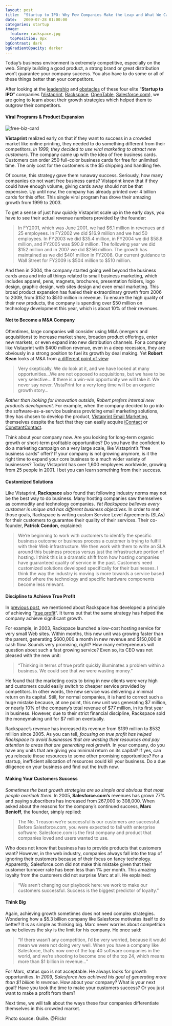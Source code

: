 ```yaml
---
layout: post
title:  "Startup to IPO: Why Few Companies Make the Leap and What We Can Learn from Them (Part 3: Growth)"
date:   2009-07-28 01:00:00
categories: startup
image:
  feature: rackspace.jpg
  topPosition: 0px
bgContrast: dark
bgGradientOpacity: darker
---
```


Today’s business environment is extremely competitive, especially on the web. Simply building a good product, a strong brand or great distribution won’t guarantee your company success. You also have to do some or all of these things better than your competitors.

After looking at the [leadership](http://scale.cc/2009/07/05/startup-to-ipo-why-few-companies-make-the-leap-and-what-we-can-learn-from-them-part-1/) and [obstacles](http://scale.cc/2009/07/15/startup-to-ipo-why-few-companies-make-the-leap-and-what-we-can-learn-from-them-part-2/) of these four elite “**Startup to IPO**” companies ([Vistaprint](http://vistaprint.com/), [Rackspace](http://rackspace.com), [OpenTable](http://opentable.com), [Salesforce.com](http://salesforce.com)), we are going to learn about their growth strategies which helped them to outgrow their competitors.

#### Viral Programs & Product Expansion

![free-biz-card](http://blog.primitus.com/wp-content/uploads/2009/07/free-biz-card1.jpg "free-biz-card")

**Vistaprint** realized early on that if they want to success in a crowded market like online printing, they needed to do something different from their competitors. _In 1999, they decided to use viral marketing to attract new customers_. The company came up with the idea of free business cards. Customers can order 250 full-color business cards for free for unlimited time. The only cost for the customers is the $5 shipping and handling fee.

Of course, this strategy gave them runaway success. Seriously, how many companies do not want free business cards? Vistaprint knew that if they could have enough volume, giving cards away should not be that expensive. Up until now, the company has already printed over 4 billion cards for this offer. This single viral program has drove their amazing growth from 1999 to 2003.

To get a sense of just how quickly Vistaprint scale up in the early days, you have to see their actual revenue numbers provided by the founder:

> In FY2001, which was June 2001, we had $6.1 million in revenues and 25 employees. In FY2002 we did $16.9 million and we had 50 employees. In FY2003 we did $35.4 million, in FY2004 we did $58.8 million, and FY2005 was $90.9 million. The following year we did $152 million and in 2007 we did $256 million. The growth has maintained as we did $401 million in FY2008\. Our current guidance to Wall Street for FY2009 is $504 million to $510 million.

And then in 2004, the company started going well beyond the business cards area and into all things related to small business marketing, which includes apparel, pens, magnets, brochures, presentation folders, logo design, graphic design, web sites design and even email marketing. This broad product expansion has fueled their extraordinary growth from 2006 to 2009, from $152 to $510 million in revenue. To ensure the high quality of their new products, the company is spending over $50 million on technology development this year, which is about 10% of their revenues.

#### Not to Become a M&A Company

Oftentimes, large companies will consider using M&A (mergers and acquisitions) to increase market share, broaden product offerings, enter new markets, or even expand into new distribution channels. For a company like Vistaprint with $400 million revenue, even in a deep recession, they are obviously in a strong position to fuel its growth by deal making. Yet **Robert Kean** looks at M&A from [a different point of view](http://www.sramanamitra.com/2009/06/29/wwfrom-startup-to-500-million-vistaprint-ceo-robert-keane-part-6/):

> Very skeptically. We do look at it, and we have looked at many opportunities…We are not opposed to acquisitions, but we have to be very selective… If there is a win-win opportunity we will take it. We never say never. VistaPrint for a very long time will be an organic growth story…

_Rather than looking for innovation outside, Robert prefers internal new products development_. For example, when the company decided to go into the software-as-a-service business providing email marketing solutions, they has chosen to develop the product, [Vistaprint Email Marketing](http://www.vistaprint.com/email-marketing.aspx), themselves despite the fact that they can easily acquire [iContact](http://icontact.com) or [ConstantContact](http://ConstantContact.com).

Think about your company now. Are you looking for long-term organic growth or short-term profitable opportunities? Do you have the confident to do a marketing campaign on a very large scale, like Vistaprint’s “free business cards” offer? If your company is not growing anymore, is it the right time to expand your core business to a much wider variety of businesses? Today Vistaprint has over 1,600 employees worldwide, growing from 25 people in 2001\. I bet you can learn something from their success.

#### Customized Solutions

Like Vistaprint, **Rackspace** also found that following industry norms may not be the best way to do business. Many hosting companies saw themselves as commodity and technology companies. _Yet Rackspace believes every customer is unique and has different business objectives_. In order to met those goals, Rackspace is writing custom Service Level Agreements (SLAs) for their customers to guarantee their quality of their services. Their co-founder, **Patrick Condon**, explained:

> We’re beginning to work with customers to identify the specific business outcome or business process a customer is trying to fulfill with their Web infrastructure. We then work with them to write an SLA around this business process versus just the infrastructure portion of hosting. I think this is a dramatic shift from how hosting companies have guaranteed quality of service in the past. Customers need customized solutions developed specifically for their businesses. I think the way the industry is moving is more towards a service based model where the technology and specific hardware components become less relevant.

#### Discipline to Achieve True Profit

In [previous post](http://scale.cc/2009/07/15/startup-to-ipo-why-few-companies-make-the-leap-and-what-we-can-learn-from-them-part-2/), we mentioned about Rackspace has developed a principle of achieving “[true profit](http://money.cnn.com/magazines/fsb/fsb_archive/2006/11/01/8391420/index.htm)“. It turns out that the same strategy has helped the company achieve significant growth.

For example, in 2003, Rackspace launched a low-cost hosting service for very small Web sites. Within months, this new unit was growing faster than the parent, generating $600,000 a month in new revenue and $150,000 in cash flow. Sounds very promising, right? How many entrepreneurs will question about such a fast growing service? Even so, its CEO was not pleased with the new unit:

> “Thinking in terms of true profit quickly illuminates a problem within a business. We could see that we were wasting money.”

He found that the marketing costs to bring in new clients were very high and customers could easily switch to cheaper service provided by competitors. In other words, the new service was delivering a minimal return on its capital. Still, for normal companies, it is hard to correct such a huge mistake because, at one point, this new unit was generating $7 million, or nearly 10% of the company’s total revenue of $77 million, in its first year in business. However, due to their strict financial discipline, Rackspace sold the moneymaking unit for $7 million eventually.

Rackspace’s revenue has increased its revenue from $139 million to $532 million since 2005\. As you can tell, _focusing on true profit has helped Rackspace to avoid businesses that are wasting their resources and pay attention to areas that are generating real growth_. In your company, do you have any units that are giving you minimal return on its capital? If yes, can you relocate those resources to some other promising opportunities? For a startup, inefficient allocation of resources could kill your business. Do a due diligence on your business and find out the truth now.

#### Making Your Customers Success

_Sometimes the best growth strategies are so simple and obvious that most people overlook them_. In 2005, **Salesforce.com’s** revenues has grown 77% and paying subscribers has increased from 267,000 to 308,000\. When asked about the reasons for the company’s continued success, **Marc Benioff**, the founder, simply replied:

> The No. 1 reason we’re successful is our customers are successful. Before Salesforce.com, you were expected to fail with enterprise software. Salesforce.com is the first company and product that companies loved and users wanted to use.

Who does not know that business has to provide products that customers want? However, in the web industry, companies always fall into the trap of ignoring their customers because of their focus on fancy technology. Apparently, Salesforce.com did not make this mistake given that their customer turnover rate has been less than 1% per month. This amazing loyalty from the customers did not surprise Marc at all. He explained:

> “We aren’t changing our playbook here: we work to make our customers successful. Success is the biggest predictor of loyalty.”

#### Think Big

Again, achieving growth sometimes does not need complex strategies. Wondering how a $5.3 billion company like Salesforce motivates itself to do better? It is as simple as thinking big. Marc never worries about competition as he believes the sky is the limit for his company. He once said:

> “If there wasn’t any competition, I’d be very worried, because it would mean we were not doing very well. When you have a company like Salesforce, that’s now one of the top 40 software companies in the world, and we’re shooting to become one of the top 24, which means more than $1 billion in revenue…”

For Marc, status quo is not acceptable. He always looks for growth opportunities. _In 2009, Salesforce has achieved his goal of generating more than $1 billion in revenue_. How about your company? What is your next goal? Have you took the time to make your customers success? Or you just want to make a profit from them?

Next time, we will talk about the ways these four companies differentiate themselves in this crowded market.

<span class="photo-source">Photo source: Guille. @Flickr</span>
